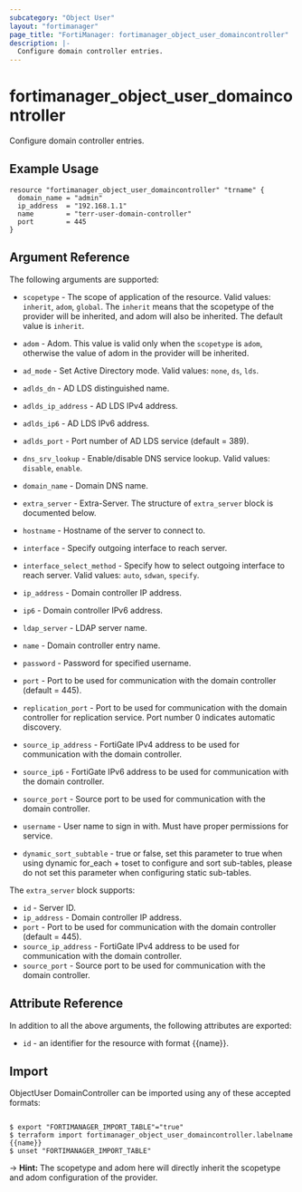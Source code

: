 ```yaml
---
subcategory: "Object User"
layout: "fortimanager"
page_title: "FortiManager: fortimanager_object_user_domaincontroller"
description: |-
  Configure domain controller entries.
---
```


# fortimanager_object_user_domaincontroller
Configure domain controller entries.

## Example Usage

```hcl
resource "fortimanager_object_user_domaincontroller" "trname" {
  domain_name = "admin"
  ip_address  = "192.168.1.1"
  name        = "terr-user-domain-controller"
  port        = 445
}
```

## Argument Reference


The following arguments are supported:

* `scopetype` - The scope of application of the resource. Valid values: `inherit`, `adom`, `global`. The `inherit` means that the scopetype of the provider will be inherited, and adom will also be inherited. The default value is `inherit`.
* `adom` - Adom. This value is valid only when the `scopetype` is `adom`, otherwise the value of adom in the provider will be inherited.

* `ad_mode` - Set Active Directory mode. Valid values: `none`, `ds`, `lds`.

* `adlds_dn` - AD LDS distinguished name.
* `adlds_ip_address` - AD LDS IPv4 address.
* `adlds_ip6` - AD LDS IPv6 address.
* `adlds_port` - Port number of AD LDS service (default = 389).
* `dns_srv_lookup` - Enable/disable DNS service lookup. Valid values: `disable`, `enable`.

* `domain_name` - Domain DNS name.
* `extra_server` - Extra-Server. The structure of `extra_server` block is documented below.
* `hostname` - Hostname of the server to connect to.
* `interface` - Specify outgoing interface to reach server.
* `interface_select_method` - Specify how to select outgoing interface to reach server. Valid values: `auto`, `sdwan`, `specify`.

* `ip_address` - Domain controller IP address.
* `ip6` - Domain controller IPv6 address.
* `ldap_server` - LDAP server name.
* `name` - Domain controller entry name.
* `password` - Password for specified username.
* `port` - Port to be used for communication with the domain controller (default = 445).
* `replication_port` - Port to be used for communication with the domain controller for replication service. Port number 0 indicates automatic discovery.
* `source_ip_address` - FortiGate IPv4 address to be used for communication with the domain controller.
* `source_ip6` - FortiGate IPv6 address to be used for communication with the domain controller.
* `source_port` - Source port to be used for communication with the domain controller.
* `username` - User name to sign in with. Must have proper permissions for service.
* `dynamic_sort_subtable` - true or false, set this parameter to true when using dynamic for_each + toset to configure and sort sub-tables, please do not set this parameter when configuring static sub-tables.

The `extra_server` block supports:

* `id` - Server ID.
* `ip_address` - Domain controller IP address.
* `port` - Port to be used for communication with the domain controller (default = 445).
* `source_ip_address` - FortiGate IPv4 address to be used for communication with the domain controller.
* `source_port` - Source port to be used for communication with the domain controller.


## Attribute Reference

In addition to all the above arguments, the following attributes are exported:
* `id` - an identifier for the resource with format {{name}}.

## Import

ObjectUser DomainController can be imported using any of these accepted formats:
```

$ export "FORTIMANAGER_IMPORT_TABLE"="true"
$ terraform import fortimanager_object_user_domaincontroller.labelname {{name}}
$ unset "FORTIMANAGER_IMPORT_TABLE"
```
-> **Hint:** The scopetype and adom here will directly inherit the scopetype and adom configuration of the provider.
